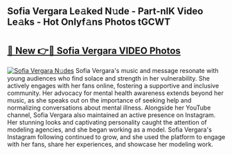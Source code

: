 ## Sofia Vergara Le𝚊ked N𝚞de - Part-nlK Video Le𝚊ks - Hot Onlyf𝚊ns Photos tGCWT

# <h2><a href="http://ab59085.deff.icu/?id=Sofia+Vergara">🔗 New 👉🔴 Sofia Vergara VIDEO Photos</a></h2>

[![Sofia Vergara N𝚞des](https://i.imgur.com/rIISA9y.gif)](http://ab59085.deff.icu/?id=Sofia+Vergara)
Sofia Vergara's music and message resonate with young audiences who find solace and strength in her vulnerability. She actively engages with her fans online, fostering a supportive and inclusive community. Her advocacy for mental health awareness extends beyond her music, as she speaks out on the importance of seeking help and normalizing conversations about mental illness. Alongside her YouTube channel, Sofia Vergara also maintained an active presence on Instagram. Her stunning looks and captivating personality caught the attention of modeling agencies, and she began working as a model. Sofia Vergara's Instagram following continued to grow, and she used the platform to engage with her fans, share her experiences, and showcase her modeling work.
